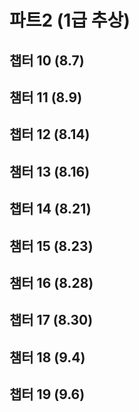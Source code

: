 # 파트2 (1급 추상)


## 챕터 10 (8.7)


## 챔터 11 (8.9)


## 챕터 12 (8.14)


## 챔터 13 (8.16)


## 챕터 14 (8.21)


## 챔터 15 (8.23)


## 챔터 16 (8.28)


## 챕터 17 (8.30)


## 챔터 18 (9.4)


## 챕터 19 (9.6)
